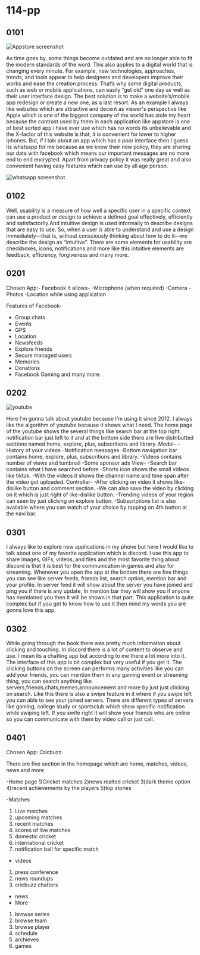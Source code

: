 # 114-pp

## 0101

![Appstore screenshot ](Appstore.jpeg)

<p> As time goes by, some things become outdated and are no longer able to fit the modern standards of the word. This also applies to a digital world that is changing every minute. For example, new technologies, approaches, trends, and tools appear to help designers and developers improve their works and ease the creation process. That’s why some digital products, such as web or mobile applications, can easily “get old” one day as well as their user interface design. The best solution is to make a website’s/mobile app redesign or create a new one, as a last resort. As an example I always like websites which are attractive and decent as viewer's perspective like Apple which is one of the biggest company of the world has stole my heart because the contrast used by them in each application like appstore is one of best sorted app i have ever use which has no words its unbelievable and the X-factor of this website is that, it is convenient for lower to higher iphones. But, if I talk about an app which has a poor interface then I guess its whatsapp for me because as we know their new policy, they are sharing our data with facebook which means our important messages are no more end to end encrypted. Apart from privacy policy it was really great and also convenient having easy features which can use by all age person. </p>

![whatsapp screenshot ](whatsapp.jpeg)

## 0102

<p> Well, usability is a measure of how well a specific user in a specific context can use a product or design to achieve a defined goal effectively, efficiently and satisfactorily.And intuitive design is used informally to describe designs that are easy to use. So, when a user is able to understand and use a design immediately—that is, without consciously thinking about how to do it—we describe the design as “intuitive”. There are some elements for usability are checkboxes, icons, notifications and more like this intuitive elements are feedback, efficiency, forgiveness and many more. </p>

## 0201

<p>
 Chosen App:- Facebook
  It allows-
  -Microphone (when required)
  -Camera
  -Photos
  -Location while using application
  
  Features of Facebook-
  - Group chats
  - Events
  - GPS
  - Location 
  - Newsfeeds
  - Explore friends
  - Secure managed users
  - Memories
  - Donations
  - Facebook Gaming and many more.
 </p>
 
 ## 0202
 ![youtube](youtube.jpeg)
 <p>
  Here I'm gonna talk about youtube because I'm using it since 2012. I always like the algorithm of youtube because it shows what I need.
  The home page of the youtube shows the several things like search bar at the top right, notification bar just left to it and at the bottom side there are five distributted sections named home, explore, plus, subscritions and library.
  Model-
  -History of your videos
  -Notification messages
  -Bottom navigation bar contains home, explore, plus, subscritions and library.
  -Videos contains number of views and tumbnail
  -Some sponsor ads
 View-
  -Search bar contains what I have searched before
  -Shorts icon shows the small videos like tiktok.
  -With the videos it shows the channel name and time span after the video got uploaded.
 Controller-
  -After clicking on video it shows like-dislike button and comment section.
  -We can also save the video by clicking on it which is just right of like-dislike button.
  -Trending videos of your region can seen by just clicking on explore button.
  -Subscriptions list is also available where you can watch of your choice by tapping on 4th button at the navi bar.
  </p>
  

## 0301
<p> I always like to explore new applications in my phone but here I would like to talk about one of my favorite application which is discord. I use this app to share images, GIFs, videos, and files and the most favorite thing about discord is that it is best for the communication in games and also for streaming.
Whenever you open the app at the bottom there are five things you can see like server feeds, friends list, search option, mention bar and your profile.
In server feed it will show about the server you have joined and ping you if there is any update, In mention bar they will show you if anyone has mentioned you then it will be shown in that part.
This application is quite complex but if you get to know how to use it then mind my words you are gonna love this app.</p>

## 0302
<p> While going through the book there was pretty much information about clicking and touching. In discord there is a lot of content to observe and use. I mean its a chatting app but according to me there a lot more into it. The interface of this app is bit complex but very useful if you get it.
The clicking buttons on the screen can performs many activities like you can add your friends, you can mention them in any gaming event or streaming thing, you can search anything like servers,friends,chats,memes,announcement and more by just just clicking on search.
Like this there is also a swipe feature in it where if you swipe left you can able to see your joined servers. There are different types of servers like gaming, college study or sportsclub which show specific notification while swiping left. If you swife right it will show your friends who are online so you can communicate with them by video call or just call. </p>

## 0401
<p>
 Chosen App: Cricbuzz.
 
 There are five section in the homepage which are home, matches, videos, news and more 
 
 -Home page
 1)Cricket matches
 2)news realted cricket
 3)dark theme option
 4)recent achievements by the players
 5)top stories
 
 -Matches
 1) Live matches
 2) upcoming matches
 3) recent matches 
 4) scores of live matches 
 5) domestic cricket
 6) international cricket
 7) notification bell for specific match

- videos
1) press conference
2) news roundups
3) cricbuzz chatters

- news
- More
1) browse series
2) browse team 
3) browse player
4) schedule
5) archieves
6) games
</p>


